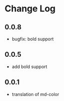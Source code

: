 # Change Log

## 0.0.8

- bugfix: bold support

## 0.0.5

- add bold support

## 0.0.1

- translation of md-color

